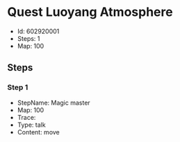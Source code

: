 # Quest Luoyang Atmosphere

- Id: 602920001
- Steps: 1
- Map: 100

## Steps

### Step 1
- StepName:  Magic master
- Map:  100
- Trace:  
- Type:  talk
- Content:  move


